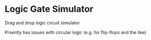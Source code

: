 # Logic Gate Simulator

Drag and drop logic circuit simulator

Prsently has issues with circular logic (e.g. for flip-flops and the like)

